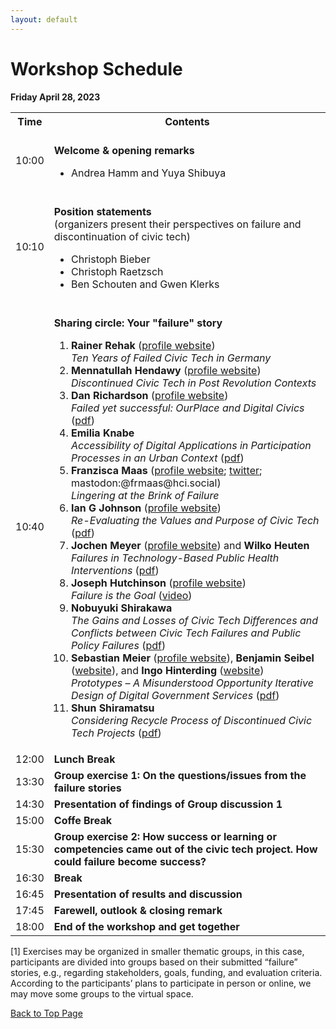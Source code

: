 ```yaml
---
layout: default
---
```



# Workshop Schedule

**Friday April 28, 2023**

<table style="width: 100%">
    <tbody>
        <tr>
            <th>Time</th>
            <th>Contents</th>
        </tr>
        <tr>
            <td>10:00</td>
            <td><br /><strong>Welcome & opening remarks</strong>
                <ul>
                    <li>Andrea Hamm and Yuya Shibuya</li>
                </ul>
            </td>
        </tr>
        <tr>
            <td>10:10</td>
            <td><br /><strong>Position statements</strong><br /> (organizers present their perspectives on failure and discontinuation of civic tech)
                <ul>
                    <li>Christoph Bieber</li>
                    <li>Christoph Raetzsch</li>
                    <li> Ben Schouten and Gwen Klerks</li>
                </ul>
            </td>
        </tr>
        <tr>
            <td>10:40</td>
            <td><br /><strong>Sharing circle: Your "failure" story</strong>
                <ol>
                    <li><b>Rainer Rehak</b> (<a href="https://www.weizenbaum-institut.de/portrait/p/rainer-rehak/">profile website</a>)<br /><i>Ten Years of Failed Civic Tech in Germany</i></li>
                    <li><b>Mennatullah Hendawy</b> (<a href="https://sites.google.com/view/mennatullah-hendawy">profile website</a>)<br /><i>Discontinued Civic Tech in Post Revolution Contexts</i></li>
                    <li><b>Dan Richardson</b> (<a href="https://danrichardson.me/"><u>profile website</u></a>)<br /><i>Failed yet successful: OurPlace and Digital Civics</i> (<a href='files/abstracts/01_DanRichardson_Failed_yet_successful__OurPlace_and_Digital_Civics.pdf'><u>pdf</u></a>)</li>
                    <li><b>Emilia Knabe</b><br /><i>Accessibility of Digital Applications in Participation Processes in an Urban Context</i> (<a href="files/abstracts/08_Emilia Knabe.pdf"><u>pdf</u></a>)</li>
                    <li><b>Franzisca Maas</b> (<a href="https://www.mcm.uni-wuerzburg.de/psyergo/team/franzisca-maas/">profile website</a>; <a href="https://twitter.com/FrMaas">twitter</a>; mastodon:@frmaas@hci.social)<br /><i>Lingering at the Brink of Failure</i></li>
                    <li><b>Ian G Johnson</b> (<a href="https://openlab.ncl.ac.uk/people/ian-johnson/#bio">profile website</a>)<br /><i>Re-Evaluating the Values and Purpose of Civic Tech</i> (<a href="files/abstracts/03_IanJohnson_Values and process in civic tech v.2.pdf"><u>pdf</u></a>)</li>
                    <li><b>Jochen Meyer</b> (<a href="https://www.offis.de/offis/person/jochen-meyer.html">profile website</a>) and <b>Wilko Heuten</b><br /><i>Failures in Technology-Based Public Health Interventions</i> (<a href="files/abstracts/04_JochenMeyer_Failures in Technology-Based Public Health Interventions.pdf"><u>pdf</u></a>)</li>
                    <li><b>Joseph Hutchinson</b> (<a href="https://openlab.ncl.ac.uk/people/joseph-hutchinson/">profile website</a>) <br /><i>Failure is the Goal </i>(<u><a href="https://vimeo.com/801318432/dd8bdf4b5e">video</a></u>)</li>
                    <li><b>Nobuyuki Shirakawa </b><br /><i>The Gains and Losses of Civic Tech Differences and Conflicts between Civic Tech Failures and Public Policy Failures</i> (<a href="files/abstracts/09_NobuyukiShirakawa_Workshop at CHI'23_Nobuyuki_SHIRAKAWA-proposal.pdf"><u>pdf</u></a>)</li>
                    <li><b>Sebastian Meier</b> (<a href="https://www.fh-potsdam.de/hochschule-netzwerk/personen/sebastian-meier">profile website</a>), <b>Benjamin Seibel</b> (<a href="https://citylab-berlin.org/en/team/">website</a>), and <b>Ingo Hinterding</b> (<a href="https://citylab-berlin.org/en/team/">website</a>)<br /><i>Prototypes – A Misunderstood Opportunity Iterative Design of Digital Government Services</i> (<a href="files/abstracts/06_SebastianMeier_prototypes-23-meier-et-al.pdf"><u>pdf</u></a>)</li>
                    <li><b>Shun Shiramatsu</b><br /><i>Considering Recycle Process of Discontinued Civic Tech Projects</i> (<a href="files/abstracts/07_ShunShiramatsu_2023civictech.pdf"><u>pdf</u></a>)</li>
                </ol>
            </td>
        </tr>
        <tr>
            <td>12:00</td>
            <td><strong>Lunch Break</strong>
            </td>
        </tr>
        <tr>
            <td>13:30</td>
            <td><strong>Group exercise 1: On the questions/issues from the failure stories</strong>
            </td>
        </tr>
        <tr>
            <td>14:30</td>
            <td><strong>Presentation of findings of Group discussion 1</strong>
            </td>
        </tr>
        <tr>
            <td>15:00</td>
            <td><strong>Coffe Break</strong>
            </td>
        </tr>
        <tr>
            <td>15:30</td>
            <td><strong>Group exercise 2: How success or learning or competencies came out of the civic tech project. How could failure become success?</strong>
            </td>
        </tr>
        <tr>
            <td>16:30</td>
            <td><strong>Break</strong>
            </td>
        </tr>
        <tr>
            <td>16:45</td>
            <td><strong>Presentation of results and discussion </strong>
            </td>
        </tr>
        <tr>
            <td>17:45</td>
            <td><strong>Farewell, outlook & closing remark</strong>
            </td>
        </tr>
        <tr>
            <td>18:00</td>
            <td><strong>End of the workshop and get together</strong>
            </td>
        </tr>
    </tbody>
</table>


[1] Exercises may be organized in smaller thematic groups, in this case, participants are divided into groups based on their submitted “failure” stories, e.g., regarding stakeholders, goals, funding, and evaluation criteria. According to the participants’ plans to participate in person or online, we may move some groups to the virtual space.


<a href = "./" class="btn-to-top">Back to Top Page</a>